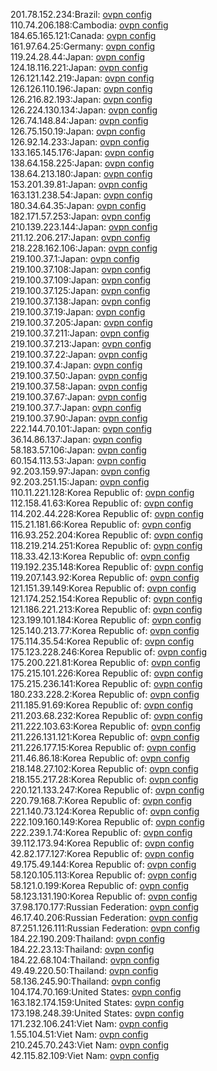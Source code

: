 201.78.152.234:Brazil: [ovpn config](vpn/201_78_152_234.ovpn)  
110.74.206.188:Cambodia: [ovpn config](vpn/110_74_206_188.ovpn)  
184.65.165.121:Canada: [ovpn config](vpn/184_65_165_121.ovpn)  
161.97.64.25:Germany: [ovpn config](vpn/161_97_64_25.ovpn)  
119.24.28.44:Japan: [ovpn config](vpn/119_24_28_44.ovpn)  
124.18.116.221:Japan: [ovpn config](vpn/124_18_116_221.ovpn)  
126.121.142.219:Japan: [ovpn config](vpn/126_121_142_219.ovpn)  
126.126.110.196:Japan: [ovpn config](vpn/126_126_110_196.ovpn)  
126.216.82.193:Japan: [ovpn config](vpn/126_216_82_193.ovpn)  
126.224.130.134:Japan: [ovpn config](vpn/126_224_130_134.ovpn)  
126.74.148.84:Japan: [ovpn config](vpn/126_74_148_84.ovpn)  
126.75.150.19:Japan: [ovpn config](vpn/126_75_150_19.ovpn)  
126.92.14.233:Japan: [ovpn config](vpn/126_92_14_233.ovpn)  
133.165.145.176:Japan: [ovpn config](vpn/133_165_145_176.ovpn)  
138.64.158.225:Japan: [ovpn config](vpn/138_64_158_225.ovpn)  
138.64.213.180:Japan: [ovpn config](vpn/138_64_213_180.ovpn)  
153.201.39.81:Japan: [ovpn config](vpn/153_201_39_81.ovpn)  
163.131.238.54:Japan: [ovpn config](vpn/163_131_238_54.ovpn)  
180.34.64.35:Japan: [ovpn config](vpn/180_34_64_35.ovpn)  
182.171.57.253:Japan: [ovpn config](vpn/182_171_57_253.ovpn)  
210.139.223.144:Japan: [ovpn config](vpn/210_139_223_144.ovpn)  
211.12.206.217:Japan: [ovpn config](vpn/211_12_206_217.ovpn)  
218.228.162.106:Japan: [ovpn config](vpn/218_228_162_106.ovpn)  
219.100.37.1:Japan: [ovpn config](vpn/219_100_37_1.ovpn)  
219.100.37.108:Japan: [ovpn config](vpn/219_100_37_108.ovpn)  
219.100.37.109:Japan: [ovpn config](vpn/219_100_37_109.ovpn)  
219.100.37.125:Japan: [ovpn config](vpn/219_100_37_125.ovpn)  
219.100.37.138:Japan: [ovpn config](vpn/219_100_37_138.ovpn)  
219.100.37.19:Japan: [ovpn config](vpn/219_100_37_19.ovpn)  
219.100.37.205:Japan: [ovpn config](vpn/219_100_37_205.ovpn)  
219.100.37.211:Japan: [ovpn config](vpn/219_100_37_211.ovpn)  
219.100.37.213:Japan: [ovpn config](vpn/219_100_37_213.ovpn)  
219.100.37.22:Japan: [ovpn config](vpn/219_100_37_22.ovpn)  
219.100.37.4:Japan: [ovpn config](vpn/219_100_37_4.ovpn)  
219.100.37.50:Japan: [ovpn config](vpn/219_100_37_50.ovpn)  
219.100.37.58:Japan: [ovpn config](vpn/219_100_37_58.ovpn)  
219.100.37.67:Japan: [ovpn config](vpn/219_100_37_67.ovpn)  
219.100.37.7:Japan: [ovpn config](vpn/219_100_37_7.ovpn)  
219.100.37.90:Japan: [ovpn config](vpn/219_100_37_90.ovpn)  
222.144.70.101:Japan: [ovpn config](vpn/222_144_70_101.ovpn)  
36.14.86.137:Japan: [ovpn config](vpn/36_14_86_137.ovpn)  
58.183.57.106:Japan: [ovpn config](vpn/58_183_57_106.ovpn)  
60.154.113.53:Japan: [ovpn config](vpn/60_154_113_53.ovpn)  
92.203.159.97:Japan: [ovpn config](vpn/92_203_159_97.ovpn)  
92.203.251.15:Japan: [ovpn config](vpn/92_203_251_15.ovpn)  
110.11.221.128:Korea Republic of: [ovpn config](vpn/110_11_221_128.ovpn)  
112.158.41.63:Korea Republic of: [ovpn config](vpn/112_158_41_63.ovpn)  
114.202.44.228:Korea Republic of: [ovpn config](vpn/114_202_44_228.ovpn)  
115.21.181.66:Korea Republic of: [ovpn config](vpn/115_21_181_66.ovpn)  
116.93.252.204:Korea Republic of: [ovpn config](vpn/116_93_252_204.ovpn)  
118.219.214.251:Korea Republic of: [ovpn config](vpn/118_219_214_251.ovpn)  
118.33.42.13:Korea Republic of: [ovpn config](vpn/118_33_42_13.ovpn)  
119.192.235.148:Korea Republic of: [ovpn config](vpn/119_192_235_148.ovpn)  
119.207.143.92:Korea Republic of: [ovpn config](vpn/119_207_143_92.ovpn)  
121.151.39.149:Korea Republic of: [ovpn config](vpn/121_151_39_149.ovpn)  
121.174.252.154:Korea Republic of: [ovpn config](vpn/121_174_252_154.ovpn)  
121.186.221.213:Korea Republic of: [ovpn config](vpn/121_186_221_213.ovpn)  
123.199.101.184:Korea Republic of: [ovpn config](vpn/123_199_101_184.ovpn)  
125.140.213.77:Korea Republic of: [ovpn config](vpn/125_140_213_77.ovpn)  
175.114.35.54:Korea Republic of: [ovpn config](vpn/175_114_35_54.ovpn)  
175.123.228.246:Korea Republic of: [ovpn config](vpn/175_123_228_246.ovpn)  
175.200.221.81:Korea Republic of: [ovpn config](vpn/175_200_221_81.ovpn)  
175.215.101.226:Korea Republic of: [ovpn config](vpn/175_215_101_226.ovpn)  
175.215.236.141:Korea Republic of: [ovpn config](vpn/175_215_236_141.ovpn)  
180.233.228.2:Korea Republic of: [ovpn config](vpn/180_233_228_2.ovpn)  
211.185.91.69:Korea Republic of: [ovpn config](vpn/211_185_91_69.ovpn)  
211.203.68.232:Korea Republic of: [ovpn config](vpn/211_203_68_232.ovpn)  
211.222.103.63:Korea Republic of: [ovpn config](vpn/211_222_103_63.ovpn)  
211.226.131.121:Korea Republic of: [ovpn config](vpn/211_226_131_121.ovpn)  
211.226.177.15:Korea Republic of: [ovpn config](vpn/211_226_177_15.ovpn)  
211.46.86.18:Korea Republic of: [ovpn config](vpn/211_46_86_18.ovpn)  
218.148.27.102:Korea Republic of: [ovpn config](vpn/218_148_27_102.ovpn)  
218.155.217.28:Korea Republic of: [ovpn config](vpn/218_155_217_28.ovpn)  
220.121.133.247:Korea Republic of: [ovpn config](vpn/220_121_133_247.ovpn)  
220.79.168.7:Korea Republic of: [ovpn config](vpn/220_79_168_7.ovpn)  
221.140.73.124:Korea Republic of: [ovpn config](vpn/221_140_73_124.ovpn)  
222.109.160.149:Korea Republic of: [ovpn config](vpn/222_109_160_149.ovpn)  
222.239.1.74:Korea Republic of: [ovpn config](vpn/222_239_1_74.ovpn)  
39.112.173.94:Korea Republic of: [ovpn config](vpn/39_112_173_94.ovpn)  
42.82.177.127:Korea Republic of: [ovpn config](vpn/42_82_177_127.ovpn)  
49.175.49.144:Korea Republic of: [ovpn config](vpn/49_175_49_144.ovpn)  
58.120.105.113:Korea Republic of: [ovpn config](vpn/58_120_105_113.ovpn)  
58.121.0.199:Korea Republic of: [ovpn config](vpn/58_121_0_199.ovpn)  
58.123.131.190:Korea Republic of: [ovpn config](vpn/58_123_131_190.ovpn)  
37.98.170.177:Russian Federation: [ovpn config](vpn/37_98_170_177.ovpn)  
46.17.40.206:Russian Federation: [ovpn config](vpn/46_17_40_206.ovpn)  
87.251.126.111:Russian Federation: [ovpn config](vpn/87_251_126_111.ovpn)  
184.22.190.209:Thailand: [ovpn config](vpn/184_22_190_209.ovpn)  
184.22.23.13:Thailand: [ovpn config](vpn/184_22_23_13.ovpn)  
184.22.68.104:Thailand: [ovpn config](vpn/184_22_68_104.ovpn)  
49.49.220.50:Thailand: [ovpn config](vpn/49_49_220_50.ovpn)  
58.136.245.90:Thailand: [ovpn config](vpn/58_136_245_90.ovpn)  
104.174.70.169:United States: [ovpn config](vpn/104_174_70_169.ovpn)  
163.182.174.159:United States: [ovpn config](vpn/163_182_174_159.ovpn)  
173.198.248.39:United States: [ovpn config](vpn/173_198_248_39.ovpn)  
171.232.106.241:Viet Nam: [ovpn config](vpn/171_232_106_241.ovpn)  
1.55.104.51:Viet Nam: [ovpn config](vpn/1_55_104_51.ovpn)  
210.245.70.243:Viet Nam: [ovpn config](vpn/210_245_70_243.ovpn)  
42.115.82.109:Viet Nam: [ovpn config](vpn/42_115_82_109.ovpn)  
